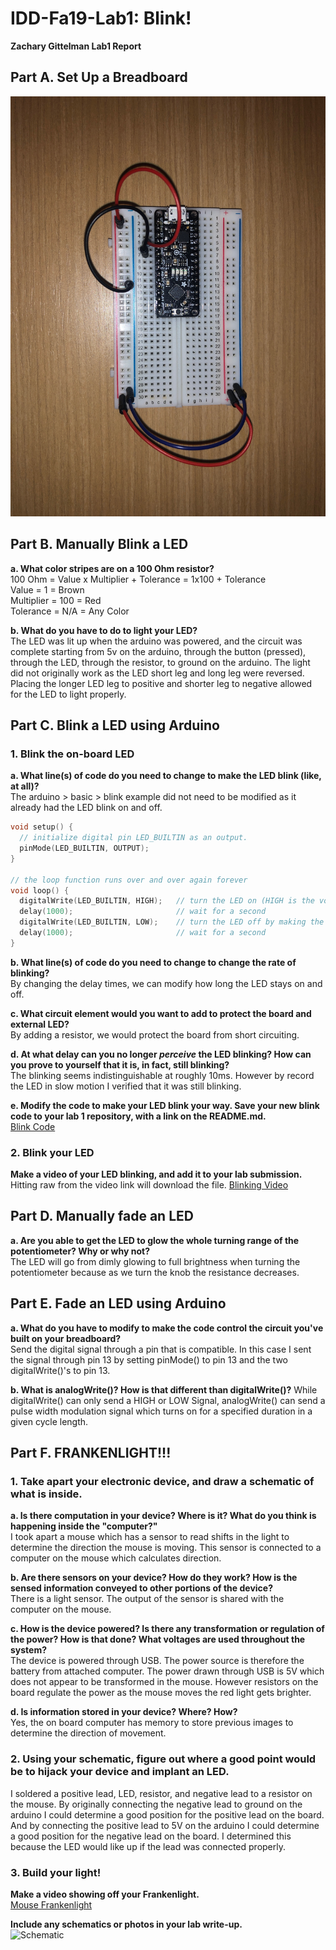 # IDD-Fa19-Lab1: Blink!

**Zachary Gittelman Lab1 Report**

## Part A. Set Up a Breadboard

![Breadboard](https://github.com/zachgitt/IDD-Fa18-Lab1/blob/master/breadboard.jpeg)

## Part B. Manually Blink a LED

**a. What color stripes are on a 100 Ohm resistor?** <br>
100 Ohm = Value x Multiplier + Tolerance = 1x100 + Tolerance <br>
Value = 1 = Brown <br>
Multiplier = 100 = Red <br>
Tolerance = N/A = Any Color <br>
 
**b. What do you have to do to light your LED?** <br>
The LED was lit up when the arduino was powered, and the circuit was complete starting from 5v on the arduino, through the button (pressed), through the LED, through the resistor, to ground on the arduino. The light did not originally work as the LED short leg and long leg were reversed. Placing the longer LED leg to positive and shorter leg to negative allowed for the LED to light properly.

## Part C. Blink a LED using Arduino

### 1. Blink the on-board LED

**a. What line(s) of code do you need to change to make the LED blink (like, at all)?** <br>
The arduino > basic > blink example did not need to be modified as it already had the LED blink on and off. 
```c
void setup() {
  // initialize digital pin LED_BUILTIN as an output.
  pinMode(LED_BUILTIN, OUTPUT);
}

// the loop function runs over and over again forever
void loop() {
  digitalWrite(LED_BUILTIN, HIGH);   // turn the LED on (HIGH is the voltage level)
  delay(1000);                       // wait for a second
  digitalWrite(LED_BUILTIN, LOW);    // turn the LED off by making the voltage LOW
  delay(1000);                       // wait for a second
}
```

**b. What line(s) of code do you need to change to change the rate of blinking?** <br>
By changing the delay times, we can modify how long the LED stays on and off.

**c. What circuit element would you want to add to protect the board and external LED?** <br>
By adding a resistor, we would protect the board from short circuiting.
 
**d. At what delay can you no longer *perceive* the LED blinking? How can you prove to yourself that it is, in fact, still blinking?** <br>
The blinking seems indistinguishable at roughly 10ms. However by record the LED in slow motion I verified that it was still blinking.

**e. Modify the code to make your LED blink your way. Save your new blink code to your lab 1 repository, with a link on the README.md.** <br>
[Blink Code](https://github.com/zachgitt/IDD-Fa19-Lab1/blob/master/blink.ino)


### 2. Blink your LED

**Make a video of your LED blinking, and add it to your lab submission.**
Hitting raw from the video link will download the file.
[Blinking Video](https://github.com/zachgitt/IDD-Fa19-Lab1/blob/master/blinking_vid.mov)


## Part D. Manually fade an LED
**a. Are you able to get the LED to glow the whole turning range of the potentiometer? Why or why not?** <br>
The LED will go from dimly glowing to full brightness when turning the potentiometer because as we turn the knob the resistance decreases.

## Part E. Fade an LED using Arduino
**a. What do you have to modify to make the code control the circuit you've built on your breadboard?** <br>
Send the digital signal through a pin that is compatible. In this case I sent the signal through pin 13 by setting pinMode() to pin 13 and the two digitalWrite()'s to pin 13.

**b. What is analogWrite()? How is that different than digitalWrite()?**
While digitalWrite() can only send a HIGH or LOW Signal, analogWrite() can send a pulse width modulation signal which turns on for a specified duration in a given cycle length. 

## Part F. FRANKENLIGHT!!!

### 1. Take apart your electronic device, and draw a schematic of what is inside. 
**a. Is there computation in your device? Where is it? What do you think is happening inside the "computer?"** <br>
I took apart a mouse which has a sensor to read shifts in the light to determine the direction the mouse is moving. This sensor is connected to a computer on the mouse which calculates direction. 

**b. Are there sensors on your device? How do they work? How is the sensed information conveyed to other portions of the device?** <br>
There is a light sensor. The output of the sensor is shared with the computer on the mouse.

**c. How is the device powered? Is there any transformation or regulation of the power? How is that done? What voltages are used throughout the system?** <br>
The device is powered through USB. The power source is therefore the battery from attached computer. The power drawn through USB is 5V which does not appear to be transformed in the mouse. However resistors on the board regulate the power as the mouse moves the red light gets brighter.

**d. Is information stored in your device? Where? How?** <br>
Yes, the on board computer has memory to store previous images to determine the direction of movement.

### 2. Using your schematic, figure out where a good point would be to hijack your device and implant an LED.
I soldered a positive lead, LED, resistor, and negative lead to a resistor on the mouse. By originally connecting the negative lead to ground on the arduino I could determine a good position for the positive lead on the board. And by connecting the positive lead to 5V on the arduino I could determine a good position for the negative lead on the board. I determined this because the LED would like up if the lead was connected properly.

### 3. Build your light!

**Make a video showing off your Frankenlight.** <br>
[Mouse Frankenlight](https://github.com/zachgitt/IDD-Fa19-Lab1/blob/master/frankenlight.mov)

**Include any schematics or photos in your lab write-up.** <br>
![Schematic](https://github.com/zachgitt/IDD-Fa19-Lab1/blob/master/schematic.jpeg)
